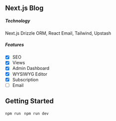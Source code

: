 ## Next.js Blog

##### Technology

Next.js Drizzle ORM, React Email, Tailwind, Upstash

##### Features

- [x] SEO
- [x] Views
- [x] Admin Dashboard
- [x] WYSIWYG Editor
- [x] Subscription
- [ ] Email

## Getting Started

`npm run `
`npm run dev`

